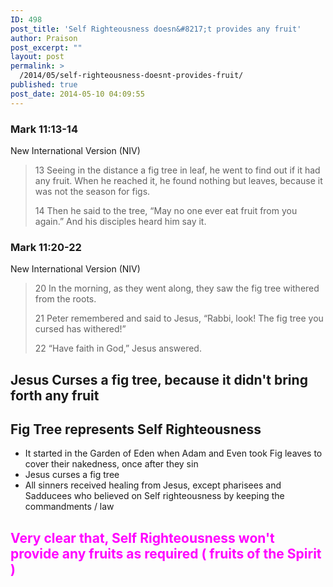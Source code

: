 ```yaml
---
ID: 498
post_title: 'Self Righteousness doesn&#8217;t provides any fruit'
author: Praison
post_excerpt: ""
layout: post
permalink: >
  /2014/05/self-righteousness-doesnt-provides-fruit/
published: true
post_date: 2014-05-10 04:09:55
---
```

<div>
<h3 style="font-style: inherit;">Mark 11:13-14</h3>
<p style="font-style: inherit;">New International Version (NIV)</p>

</div>
<div>
<blockquote>
<p style="font-style: inherit;">13 Seeing in the distance a fig tree in leaf, he went to find out if it had any fruit. When he reached it, he found nothing but leaves, because it was not the season for figs.</p>
<p style="font-style: inherit;">14 Then he said to the tree, “May no one ever eat fruit from you again.” And his disciples heard him say it.</p>
</blockquote>
<div style="font-style: inherit;">
<h3 style="font-style: inherit;">Mark 11:20-22</h3>
<p style="font-style: inherit;">New International Version (NIV)</p>

</div>
<div style="font-style: inherit;">
<blockquote>
<p style="font-style: inherit;">20 In the morning, as they went along, they saw the fig tree withered from the roots.</p>
<p style="font-style: inherit;">21 Peter remembered and said to Jesus, “Rabbi, look! The fig tree you cursed has withered!”</p>
<p style="font-style: inherit;">22 “Have faith in God,” Jesus answered.</p>
</blockquote>
<h2>Jesus Curses a fig tree, because it didn't bring forth any fruit</h2>
<h2>Fig Tree represents Self Righteousness</h2>
<ul>
	<li style="font-style: inherit;">It started in the Garden of Eden when Adam and Even took Fig leaves to cover their nakedness, once after they sin</li>
	<li style="font-style: inherit;">Jesus curses a fig tree</li>
	<li style="font-style: inherit;">All sinners received healing from Jesus, except pharisees and Sadducees who believed on Self righteousness by keeping the commandments / law</li>
</ul>
<h2><span style="color: #ff00ff;">Very clear that, Self Righteousness won't provide any fruits as required ( fruits of the Spirit )</span></h2>
&nbsp;

</div>
</div>